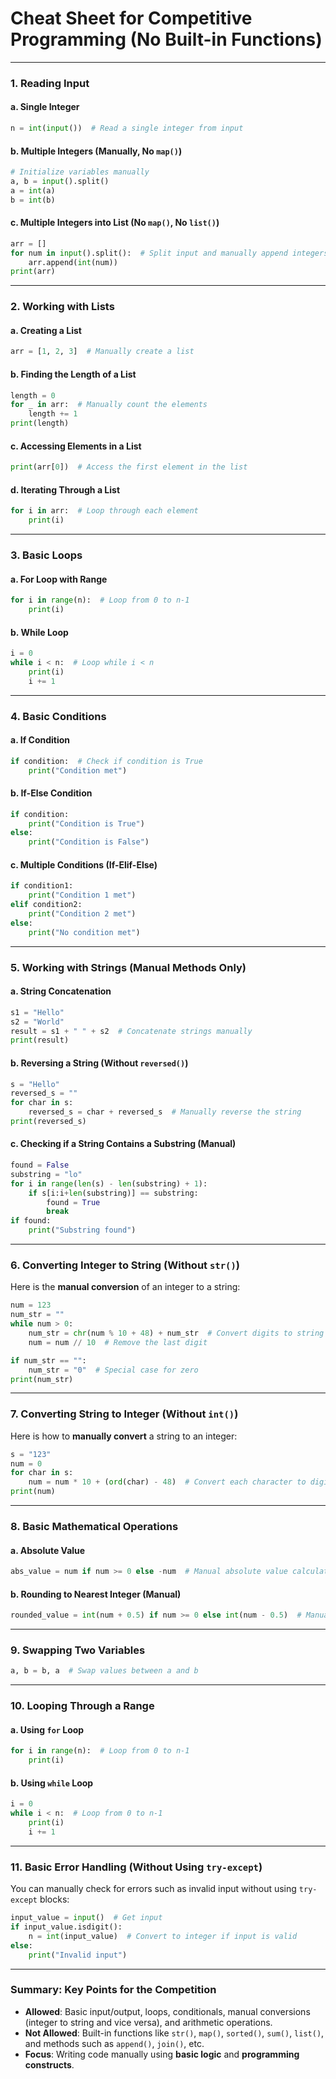 
# Cheat Sheet for Competitive Programming (No Built-in Functions)

---

### 1. **Reading Input**
#### a. **Single Integer**
```python
n = int(input())  # Read a single integer from input
```

#### b. **Multiple Integers (Manually, No `map()`)**
```python
# Initialize variables manually
a, b = input().split()
a = int(a)
b = int(b)
```

#### c. **Multiple Integers into List (No `map()`, No `list()`)**
```python
arr = []
for num in input().split():  # Split input and manually append integers
    arr.append(int(num))
print(arr)
```

---

### 2. **Working with Lists**
#### a. **Creating a List**
```python
arr = [1, 2, 3]  # Manually create a list
```

#### b. **Finding the Length of a List**
```python
length = 0
for _ in arr:  # Manually count the elements
    length += 1
print(length)
```

#### c. **Accessing Elements in a List**
```python
print(arr[0])  # Access the first element in the list
```

#### d. **Iterating Through a List**
```python
for i in arr:  # Loop through each element
    print(i)
```

---

### 3. **Basic Loops**
#### a. **For Loop with Range**
```python
for i in range(n):  # Loop from 0 to n-1
    print(i)
```

#### b. **While Loop**
```python
i = 0
while i < n:  # Loop while i < n
    print(i)
    i += 1
```

---

### 4. **Basic Conditions**
#### a. **If Condition**
```python
if condition:  # Check if condition is True
    print("Condition met")
```

#### b. **If-Else Condition**
```python
if condition:
    print("Condition is True")
else:
    print("Condition is False")
```

#### c. **Multiple Conditions (If-Elif-Else)**
```python
if condition1:
    print("Condition 1 met")
elif condition2:
    print("Condition 2 met")
else:
    print("No condition met")
```

---

### 5. **Working with Strings (Manual Methods Only)**
#### a. **String Concatenation**
```python
s1 = "Hello"
s2 = "World"
result = s1 + " " + s2  # Concatenate strings manually
print(result)
```

#### b. **Reversing a String (Without `reversed()`)**
```python
s = "Hello"
reversed_s = ""
for char in s:
    reversed_s = char + reversed_s  # Manually reverse the string
print(reversed_s)
```

#### c. **Checking if a String Contains a Substring (Manual)**
```python
found = False
substring = "lo"
for i in range(len(s) - len(substring) + 1):
    if s[i:i+len(substring)] == substring:
        found = True
        break
if found:
    print("Substring found")
```

---

### 6. **Converting Integer to String (Without `str()`)**
Here is the **manual conversion** of an integer to a string:
```python
num = 123
num_str = ""
while num > 0:
    num_str = chr(num % 10 + 48) + num_str  # Convert digits to string
    num = num // 10  # Remove the last digit

if num_str == "":
    num_str = "0"  # Special case for zero
print(num_str)
```

---

### 7. **Converting String to Integer (Without `int()`)**
Here is how to **manually convert** a string to an integer:
```python
s = "123"
num = 0
for char in s:
    num = num * 10 + (ord(char) - 48)  # Convert each character to digit and build the integer
print(num)
```

---

### 8. **Basic Mathematical Operations**
#### a. **Absolute Value**
```python
abs_value = num if num >= 0 else -num  # Manual absolute value calculation
```

#### b. **Rounding to Nearest Integer (Manual)**
```python
rounded_value = int(num + 0.5) if num >= 0 else int(num - 0.5)  # Manual rounding
```

---

### 9. **Swapping Two Variables**
```python
a, b = b, a  # Swap values between a and b
```

---

### 10. **Looping Through a Range**
#### a. **Using `for` Loop**
```python
for i in range(n):  # Loop from 0 to n-1
    print(i)
```

#### b. **Using `while` Loop**
```python
i = 0
while i < n:  # Loop from 0 to n-1
    print(i)
    i += 1
```

---

### 11. **Basic Error Handling (Without Using `try-except`)**
You can manually check for errors such as invalid input without using `try-except` blocks:
```python
input_value = input()  # Get input
if input_value.isdigit():
    n = int(input_value)  # Convert to integer if input is valid
else:
    print("Invalid input")
```

---

### **Summary: Key Points for the Competition**
- **Allowed**: Basic input/output, loops, conditionals, manual conversions (integer to string and vice versa), and arithmetic operations.
- **Not Allowed**: Built-in functions like `str()`, `map()`, `sorted()`, `sum()`, `list()`, and methods such as `append()`, `join()`, etc.
- **Focus**: Writing code manually using **basic logic** and **programming constructs**.

